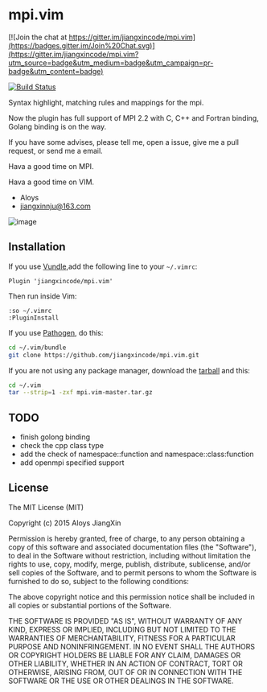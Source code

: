 # mpi.vim

[![Join the chat at https://gitter.im/jiangxincode/mpi.vim](https://badges.gitter.im/Join%20Chat.svg)](https://gitter.im/jiangxincode/mpi.vim?utm_source=badge&utm_medium=badge&utm_campaign=pr-badge&utm_content=badge)

[![Build Status](https://travis-ci.org/jiangxincode/mpi.vim.png)](https://travis-ci.org/jiangxincode/mpi.vim)

Syntax highlight, matching rules and mappings for the mpi.

Now the plugin has full support of MPI 2.2 with C, C++ and Fortran binding, Golang binding is on the way.

If you have some advises, please tell me, open a issue, give me a pull request, or send me a email. 

Hava a good time on MPI.

Hava a good time on VIM.

+ Aloys
+ jiangxinnju@163.com
 
![image](https://github.com/jiangxincode/mpi.vim/raw/master/screenshots/mpi-vim.png)


## Installation

If you use [Vundle](https://github.com/gmarik/vundle),add the following line to your `~/.vimrc`:

```vim
Plugin 'jiangxincode/mpi.vim'
```
Then run inside Vim:

```vim
:so ~/.vimrc
:PluginInstall
```

If you use [Pathogen](https://github.com/tpope/vim-pathogen), do this:

```sh
cd ~/.vim/bundle
git clone https://github.com/jiangxincode/mpi.vim.git
```

If you are not using any package manager, download the [tarball](https://github.com/jiangxincode/mpi.vim/archive/master.tar.gz) and this:

```sh
cd ~/.vim
tar --strip=1 -zxf mpi.vim-master.tar.gz
```


## TODO

+ finish golong binding
+ check the cpp class type
+ add the check of namespace::function and namespace::class:function
+ add openmpi specified support


## License

The MIT License (MIT)

Copyright (c) 2015 Aloys JiangXin

Permission is hereby granted, free of charge, to any person obtaining a copy of this software and associated documentation files (the "Software"), to deal in the Software without restriction, including without limitation the rights to use, copy, modify, merge, publish, distribute, sublicense, and/or sell copies of the Software, and to permit persons to whom the Software is furnished to do so, subject to the following conditions:

The above copyright notice and this permission notice shall be included in all copies or substantial portions of the Software.

THE SOFTWARE IS PROVIDED "AS IS", WITHOUT WARRANTY OF ANY KIND, EXPRESS OR IMPLIED, INCLUDING BUT NOT LIMITED TO THE WARRANTIES OF MERCHANTABILITY, FITNESS FOR A PARTICULAR PURPOSE AND NONINFRINGEMENT. IN NO EVENT SHALL THE AUTHORS OR COPYRIGHT HOLDERS BE LIABLE FOR ANY CLAIM, DAMAGES OR OTHER LIABILITY, WHETHER IN AN ACTION OF CONTRACT, TORT OR OTHERWISE, ARISING FROM, OUT OF OR IN CONNECTION WITH THE SOFTWARE OR THE USE OR OTHER DEALINGS IN THE SOFTWARE.
